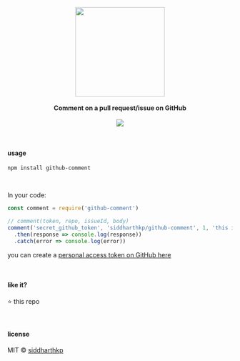 <p align="center">
  <img src="https://octodex.github.com/images/codercat.jpg" height="200px"/>
  <br><br>
  <b>Comment on a pull request/issue on GitHub</b>
  <br><br>
  <img src="https://travis-ci.org/siddharthkp/github-comment.svg?branch=master&maxAge=3600"/>
</p>

&nbsp;

#### usage

```
npm install github-comment
```

&nbsp;

In your code:

```js
const comment = require('github-comment')

// comment(token, repo, issueId, body)
comment('secret_github_token', 'siddharthkp/github-comment', 1, 'this is a comment')
  .then(response => console.log(response))
  .catch(error => console.log(error))
```

you can create a [personal access token on GitHub here](https://github.com/settings/tokens)

&nbsp;

#### like it?

:star: this repo

&nbsp;

#### license

MIT © [siddharthkp](https://github.com/siddharthkp)

